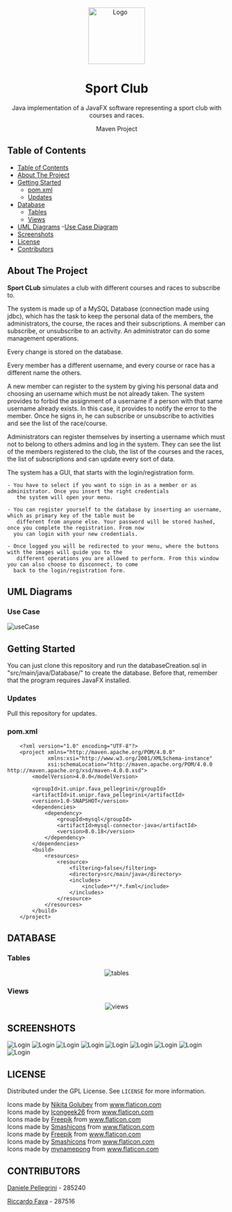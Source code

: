 <!-- PROJECT LOGO -->
  <br />
    <p align="center">
  <a href="https://github.com/danielepelleg/software_engineering">
    <img src="src/main/resources/images/racket.png" alt="Logo" width="130" height="130">
  </a>
  <h1 align="center">Sport Club</h1>
  <p align="center">
    Java implementation of a JavaFX software representing a sport club with courses and races.
  </p>
  <p align="center">
    Maven Project
  </p>
  
  <!-- TABLE OF CONTENTS -->
  ## Table of Contents
  
  - [Table of Contents](#table-of-contents)
  - [About The Project](#about-the-project)
  - [Getting Started](#getting-started)
    - [pom.xml](#pom.xml)
    - [Updates](#updates)
  - [Database](#database)
    - [Tables](#tables)
    - [Views](#views)
  - [UML Diagrams](#uml)
    -[Use Case Diagram](#use-case)
  - [Screenshots](#screenshots)
  - [License](#license)
  - [Contributors](#contributors)
   
   <!-- ABOUT THE PROJECT -->
   ## About The Project
   **Sport CLub** simulates a club with different courses and races to subscribe to. 
   
   The system is made up of a MySQL Database (connection made using jdbc), which has the task to keep the personal data 
   of the members, the administrators, the course, the races and their subscriptions. A member can subscribe, 
   or unsubscribe to an activity. An administrator can do some management operations.
   
   Every change is stored on the database.
   
   Every member has a different username, and every course or race has a different name the others.
   
   A new member can register to the system by giving his personal data and choosing an username which must be not 
   already taken. The system provides to forbid the assignment of a username if a person with that same username already 
   exists. In this case, it provides to notify the error to the member. Once he signs in, he can subscribe or unsubscribe
   to activities and see the list of the race/course.
   
   Administrators can register themselves by inserting a username which must not to belong to others admins and log in 
   the system. They can see the list of the members registered to the club, the list of the courses and the races, the 
   list of subscriptions and can update every sort of data.
   
   The system has a GUI, that starts with the login/registration form.
    
    - You have to select if you want to sign in as a member or as administrator. Once you insert the right credentials
       the system will open your menu.
    
    - You can register yourself to the database by inserting an username, which as primary key of the table must be 
       different from anyone else. Your password will be stored hashed, once you complete the registration. From now
      you can login with your new credentials.
    
    - Once logged you will be redirected to your menu, where the buttons with the images will guide you to the 
       different operations you are allowed to perform. From this window you can also choose to disconnect, to come 
      back to the login/registration form.
    
    
   
   <!-- UML DIAGRAMS  -->
   ## UML Diagrams
   
   ### Use Case
   <img src="src/main/resources/diagrams/UseCaseDiagram.png" alt="useCase"> 
   
   <!-- GETTING STARTED -->
   ## Getting Started
   You can just clone this repository and run the databaseCreation.sql in "src/main/java/Database/" to create the
   database. Before that, remember that the program requires JavaFX installed.
   
   ### Updates
   Pull this repository for updates.
   
   ### pom.xml
        <?xml version="1.0" encoding="UTF-8"?>
        <project xmlns="http://maven.apache.org/POM/4.0.0"
                 xmlns:xsi="http://www.w3.org/2001/XMLSchema-instance"
                 xsi:schemaLocation="http://maven.apache.org/POM/4.0.0 http://maven.apache.org/xsd/maven-4.0.0.xsd">
            <modelVersion>4.0.0</modelVersion>
        
            <groupId>it.unipr.fava_pellegrini</groupId>
            <artifactId>it.unipr.fava_pellegrini</artifactId>
            <version>1.0-SNAPSHOT</version>
            <dependencies>
                <dependency>
                    <groupId>mysql</groupId>
                    <artifactId>mysql-connector-java</artifactId>
                    <version>8.0.18</version>
                </dependency>
            </dependencies>
            <build>
                <resources>
                    <resource>
                        <filtering>false</filtering>
                        <directory>src/main/java</directory>
                        <includes>
                            <include>**/*.fxml</include>
                        </includes>
                    </resource>
                </resources>
            </build>
        </project>
        
   <!-- DATABASE -->
   ## DATABASE
   
   ### Tables
   <p align="center">
   <img src="src/main/resources/diagrams/Tables.png" alt="tables"> 
   </p>
   
   ### Views
   <p align="center">
   <img src="src/main/resources/diagrams/Views.png" alt="views"> 
   </p>
    
   <!-- SCREENSHOTS -->
   ## SCREENSHOTS
   <img src="src/main/resources/screenshots/Login.png" alt="Login">      
   <img src="src/main/resources/screenshots/Registration.png" alt="Login">
   <img src="src/main/resources/screenshots/MenuAdmin.png" alt="Login">
   <img src="src/main/resources/screenshots/Activities_Admin.png" alt="Login">
   <img src="src/main/resources/screenshots/Users_Admin.png" alt="Login">
   <img src="src/main/resources/screenshots/MenuMember.png" alt="Login">
   <img src="src/main/resources/screenshots/Course_Member.png" alt="Login">
   <img src="src/main/resources/screenshots/Race_Member.png" alt="Login">
   <img src="src/main/resources/screenshots/Subscribers_Member.png" alt="Login">
   
   <!-- LICENSE -->
   ## LICENSE
   Distributed under the GPL License. See `LICENSE` for more information.
   <div>Icons made by <a href="https://www.flaticon.com/authors/nikita-golubev" title="Nikita Golubev">Nikita Golubev</a> from <a href="https://www.flaticon.com/" title="Flaticon">www.flaticon.com</a></div>
   <div>Icons made by <a href="https://www.flaticon.com/authors/icongeek26" title="Icongeek26">Icongeek26</a> from <a href="https://www.flaticon.com/" title="Flaticon">www.flaticon.com</a></div>
   <div>Icons made by <a href="https://www.flaticon.com/authors/freepik" title="Freepik">Freepik</a> from <a href="https://www.flaticon.com/" title="Flaticon">www.flaticon.com</a></div>
   <div>Icons made by <a href="https://www.flaticon.com/authors/smashicons" title="Smashicons">Smashicons</a> from <a href="https://www.flaticon.com/" title="Flaticon">www.flaticon.com</a></div>
   <div>Icons made by <a href="https://www.flaticon.com/authors/freepik" title="Freepik">Freepik</a> from <a href="https://www.flaticon.com/" title="Flaticon">www.flaticon.com</a></div>
   <div>Icons made by <a href="https://www.flaticon.com/authors/smashicons" title="Smashicons">Smashicons</a> from <a href="https://www.flaticon.com/" title="Flaticon"> www.flaticon.com</a></div>
   <div>Icons made by <a href="https://www.flaticon.com/authors/mynamepong" title="mynamepong">mynamepong</a> from <a href="https://www.flaticon.com/" title="Flaticon"> www.flaticon.com</a></div>
   
   
   <!-- CONTRIBUTORS -->
   ## CONTRIBUTORS
   [Daniele Pellegrini](https://github.com/danielepelleg) - 285240
   
   [Riccardo Fava](https://github.com/BeleRicks11) - 287516

